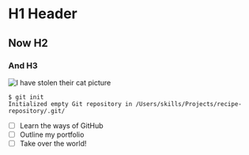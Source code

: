 # H1 Header
## Now H2
### And H3
![I have stolen their cat picture](https://octodex.github.com/images/yaktocat.png)
```
$ git init
Initialized empty Git repository in /Users/skills/Projects/recipe-repository/.git/
```
- [ ] Learn the ways of GitHub
- [ ] Outline my portfolio
- [ ] Take over the world!

